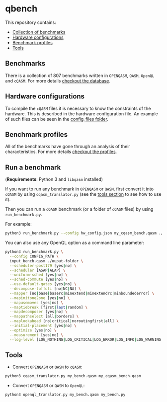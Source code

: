 # qbench

This repository contains:

- [Collection of benchmarks](#benchmarks)
- [Hardware configurations](#hardware_configurations)
- [Benchmark profiles](#benchmark_profiles)
- [Tools](#tools)

## Benchmarks

There is a collection of 807 benchmarks written in `OPENQASM`, `QASM`, `OpenQL` and `cQASM`. For more details [checkout the database](database).

## Hardware configurations

To compile the `cQASM` files it is necessary to know the constraints of the hardware. This is described in the hardware configuration file. An example of such files can be seen in the [config_files folder](config_files).

## Benchmark profiles

All of the benchmarks have gone through an analysis of their characteristics. For more details [checkout the profiles](profiles).

## Run a benchmark

(**Requirements**: Python 3 and `libqasm` installed)

If you want to run any benchmark in `OPENQASM` or `QASM`, first convert it into `cQASM` by using `cqasm_translator.py` (see the [tools section](#tools) to see how to use it).

Then you can run a `cQASM` benchmark (or a folder of `cQASM` files) by using `run_benchmark.py`.

For example:

```sh
python3 run_benchmark.py --config hw_config.json my_cqasm_bench.qasm ./output-folder
```

You can also use any OpenQL option as a command line parameter:

```sh
python3 run_benchmark.py \
  --config CONFIG_PATH \
  input_bench.qasm ./ouput-folder \
  --scheduler-post179 [yes|no] \
  --scheduler [ASAP|ALAP] \
  --uniform-sched [yes|no] \
  --sched-commute [yes|no] \
  --use-default-gates [yes|no] \
  --decompose-toffoli [no|NC|NA] \
  --mapper [no|base|baserc|minextend|minextendrc|minboundederror] \
  --mapinitone2one [yes|no] \
  --mapusemoves [yes|no] \
  --maptiebreak [first|last|random] \
  --mapdecomposer [yes|no] \
  --mappathselect [all|borders] \
  --maplookahead [no|critical|noroutingfirst|all] \
  --initial-placement [yes|no] \
  --optimize [yes|no] \
  --measurement [yes|no] \
  --log-level [LOG_NOTHING|LOG_CRITICAL|LOG_ERROR|LOG_INFO|LOG_WARNING|LOG_DEBUG]
```

## Tools

- Convert `OPENQASM` or `QASM` to `cQASM`:

```sh
python3 cqasm_translator.py my_bench.qasm my_cqasm_bench.qasm
```

- Convert `OPENQASM` or `QASM` to `OpenQL`:

```sh
python3 openql_translator.py my_bench.qasm my_bench.py
```

